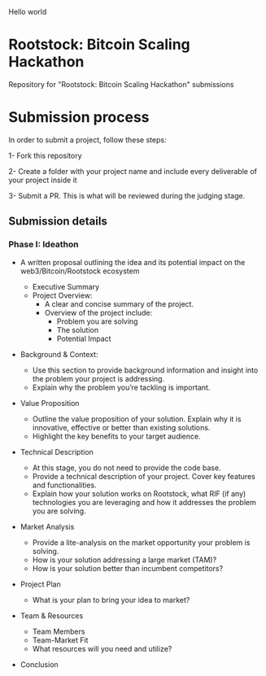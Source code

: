 Hello world
# Rootstock: Bitcoin Scaling Hackathon
Repository for "Rootstock: Bitcoin Scaling Hackathon" submissions

# Submission process

In order to submit a project, follow these steps:

1- Fork this repository

2- Create a folder with your project name and include every deliverable of your project inside it

3- Submit a PR. This is what will be reviewed during the judging stage.


## Submission details

### Phase I: Ideathon

* A written proposal outlining the idea and its potential impact on the web3/Bitcoin/Rootstock ecosystem
  * Executive Summary
  * Project Overview:
    * A clear and concise summary of the project.
    * Overview of the project include:
      * Problem you are solving
      * The solution
      * Potential Impact

* Background & Context:
  * Use this section to provide background information and insight into the problem your project is addressing.
  * Explain why the problem you’re tackling is important.
* Value Proposition
  * Outline the value proposition of your solution. Explain why it is innovative, effective or better than existing solutions.
  * Highlight the key benefits to your target audience.
* Technical Description
  * At this stage, you do not need to provide the code base.
  * Provide a technical description of your project. Cover key features and functionalities.
  * Explain how your solution works on Rootstock, what RIF (if any) technologies you are leveraging and how it addresses the problem you are solving.
* Market Analysis
  * Provide a lite-analysis on the market opportunity your problem is solving.
  * How is your solution addressing a large market (TAM)?
  * How is your solution better than incumbent competitors?
* Project Plan
  * What is your plan to bring your idea to market?
* Team & Resources
  * Team Members
  * Team-Market Fit
  * What resources will you need and utilize?
* Conclusion
